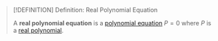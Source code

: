 >[!DEFINITION] Definition: Real Polynomial Equation
>
>A **real polynomial equation** is a [polynomial equation](../Polynomial%20Equation.md) $P = 0$ where $P$ is a [real polynomial](../../../Fields/Real%20Numbers/Real%20Polynomials/Real%20Polynomial.md).
>